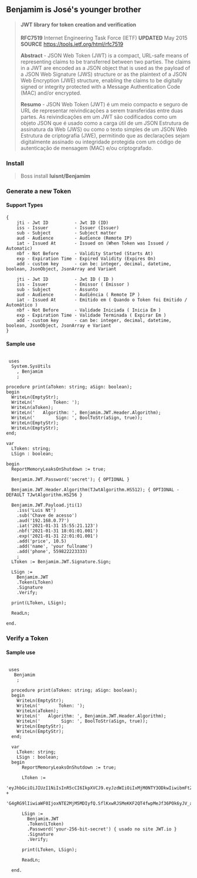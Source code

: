 ## Benjamim is José's younger brother
>#### JWT library for token creation and verification
>
> **RFC7519** Internet Engineering Task Force (IETF) **UPDATED** May 2015
> **SOURCE** https://tools.ietf.org/html/rfc7519
>
> **Abstract** -  JSON Web Token (JWT) is a compact, URL-safe means of representing
   claims to be transferred between two parties.  The claims in a JWT
   are encoded as a JSON object that is used as the payload of a JSON
   Web Signature (JWS) structure or as the plaintext of a JSON Web
   Encryption (JWE) structure, enabling the claims to be digitally
   signed or integrity protected with a Message Authentication Code
   (MAC) and/or encrypted.
>
> **Resumo** - JSON Web Token (JWT) é um meio compacto e seguro de URL de representar
   reivindicações a serem transferidas entre duas partes. As reivindicações em um JWT
   são codificados como um objeto JSON que é usado como a carga útil de um JSON
   Estrutura de assinatura da Web (JWS) ou como o texto simples de um JSON Web
   Estrutura de criptografia (JWE), permitindo que as declarações sejam digitalmente
   assinado ou integridade protegida com um código de autenticação de mensagem
   (MAC) e/ou criptografado.

### Install
> Boss install **luisnt/Benjamim**


### Generate a new Token
#### Support Types 
```delphi
{
    jti - Jwt ID          - Jwt ID (ID)
    iss - Issuer          - Issuer (Issuer)
    sub - Subject         - Subject matter
    aud - Audience        - Audience (Remote IP)
    iat - Issued At       - Issued on (When Token was Issued / Automatic)
    nbf - Not Before      - Validity Started (Starts At)
    exp - Expiration Time - Expired Validity (Expires On)
    add - custom key      - can be: integer, decimal, datetime, boolean, JsonObject, JsonArray and Variant 
    
    jti - Jwt ID          - Jwt ID ( ID )
    iss - Issuer          - Emissor ( Emissor )
    sub - Subject         - Assunto
    aud - Audience        - Audiência ( Remote IP )
    iat - Issued At       - Emitido em ( Quando o Token foi Emitido / Automático )
    nbf - Not Before      - Validade Iniciada ( Inicia Em )
    exp - Expiration Time - Validade Terminada ( Expirar Em )
    add - custom key      - can be: integer, decimal, datetime, boolean, JsonObject, JsonArray e Variant  
}
```     

#### Sample use
```delphi
 
 uses
  System.SysUtils
    , Benjamim
    ;

procedure print(aToken: string; aSign: boolean);
begin
  WriteLn(EmptyStr);
  WriteLn('       Token: ');
  WriteLn(aToken);
  WriteLn('   Algorithm: ', Benjamim.JWT.Header.Algorithm);
  WriteLn('        Sign: ', BoolToStr(aSign, true));
  WriteLn(EmptyStr);
  WriteLn(EmptyStr);
end;

var
  LToken: string;
  LSign : boolean;

begin
  ReportMemoryLeaksOnShutdown := true;

  Benjamim.JWT.Password('secret'); { OPTIONAL }

  Benjamim.JWT.Header.Algorithm(TJwtAlgorithm.HS512); { OPTIONAL - DEFAULT TJwtAlgorithm.HS256 }

  Benjamim.JWT.Payload.jti(1)
    .iss('Luis Nt')
    .sub('Chave de acesso')
    .aud('192.168.0.77')
    .iat('2021-01-31 15:55:21.123')
    .nbf('2021-01-31 18:01:01.001')
    .exp('2021-01-31 22:01:01.001')
    .add('price', 10.5)
    .add('name', 'your fullname')
    .add('phone', 559822223333)
    ;
  LToken := Benjamim.JWT.Signature.Sign;

  LSign :=
    Benjamim.JWT
    .Token(LToken)
    .Signature
    .Verify;

  print(LToken, LSign);

  ReadLn;

end.

```

### Verify a Token
#### Sample use
```delphi
 
 uses
   Benjamim
    ;

  procedure print(aToken: string; aSign: boolean);
  begin
    WriteLn(EmptyStr);
    WriteLn('       Token: ');
    WriteLn(aToken);
    WriteLn('   Algorithm: ', Benjamim.JWT.Header.Algorithm);
    WriteLn('        Sign: ', BoolToStr(aSign, true));
    WriteLn(EmptyStr);
    WriteLn(EmptyStr);
  end;

  var
    LToken: string;
    LSign : boolean;
  begin
      ReportMemoryLeaksOnShutdown := true;

      LToken :=
        'eyJhbGciOiJIUzI1NiIsInR5cCI6IkpXVCJ9.eyJzdWIiOiIxMjM0NTY3ODkwIiwibmFtZSI6Ikpva' +
        'G4gRG9lIiwiaWF0IjoxNTE2MjM5MDIyfQ.SflKxwRJSMeKKF2QT4fwpMeJf36POk6yJV_adQssw5c';

      LSign :=
        Benjamim.JWT
        .Token(LToken)
        .Password('your-256-bit-secret') { usado no site JWT.io }
        .Signature
        .Verify;

      print(LToken, LSign);

      ReadLn;

  end.

```
